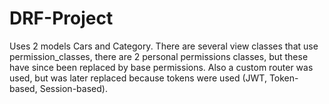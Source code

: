 # DRF-Project
Uses 2 models Cars and Category. There are several view classes that use permission_classes, there are 2 personal permissions classes, but these have since been replaced by base permissions. Also a custom router was used, but was later replaced because tokens were used (JWT, Token-based, Session-based). 
